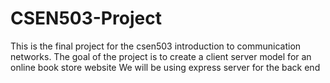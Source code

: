 # CSEN503-Project
This is the final project for the csen503 introduction to communication networks. 
The goal of the project is to create a client server model for an online book store website
We will be using express server for the back end 
